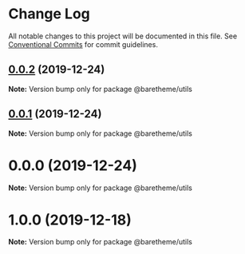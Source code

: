 # Change Log

All notable changes to this project will be documented in this file.
See [Conventional Commits](https://conventionalcommits.org) for commit guidelines.

## [0.0.2](https://gitlab.com/baretheme/theme/compare/v0.0.1...v0.0.2) (2019-12-24)

**Note:** Version bump only for package @baretheme/utils





## [0.0.1](https://gitlab.com/baretheme/theme/compare/v0.0.0...v0.0.1) (2019-12-24)

**Note:** Version bump only for package @baretheme/utils





# 0.0.0 (2019-12-24)

**Note:** Version bump only for package @baretheme/utils





# 1.0.0 (2019-12-18)

**Note:** Version bump only for package @baretheme/utils

